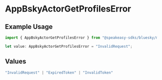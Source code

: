 # AppBskyActorGetProfilesError

## Example Usage

```typescript
import { AppBskyActorGetProfilesError } from "@speakeasy-sdks/bluesky/models/errors";

let value: AppBskyActorGetProfilesError = "InvalidRequest";
```

## Values

```typescript
"InvalidRequest" | "ExpiredToken" | "InvalidToken"
```